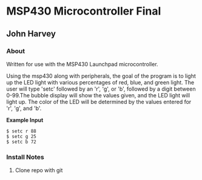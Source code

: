MSP430 Microcontroller Final
============================

## John Harvey

### About
Written for use with the MSP430 Launchpad microcontroller.  

Using the msp430 along with peripherals, the goal of the program is to light up the LED light with various percentages of red, blue, and green light. The user will type 'setc' followed by an 'r', 'g', or 'b', followed by a digit between 0-99.The bubble display will show the values given, and the LED light will light up. The color of the LED will be determined by the values entered for 'r', 'g', and 'b'.  

**Example Input**
```
$ setc r 88
$ setc g 25
$ setc b 72
```
### Install Notes
1. Clone repo with git 







